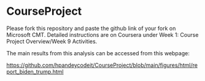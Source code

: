 # CourseProject

Please fork this repository and paste the github link of your fork on Microsoft CMT. Detailed instructions are on Coursera under Week 1: Course Project Overview/Week 9 Activities.

The main results from this analysis can be accessed from this webpage:

https://github.com/hpandeycodeit/CourseProject/blob/main/figures/html/report_biden_trump.html
